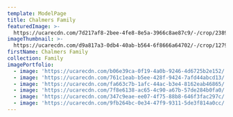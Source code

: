 ```yaml
---
template: ModelPage
title: Chalmers Family
featuredImage: >-
  https://ucarecdn.com/7d217af8-2bee-4fe8-8e5a-3966c8ae87c9/-/crop/2389x1259/0,0/-/preview/
imageThumbnail: >-
  https://ucarecdn.com/d9a817a3-0db4-40ab-b564-6f8666a64702/-/crop/1279x1419/422,75/-/preview/
firstName: Chalmers Family
collection: Family
imagePortfolio:
  - image: 'https://ucarecdn.com/b06e39ca-0f19-4a0b-9246-4d6725b2e152/'
  - image: 'https://ucarecdn.com/761c1eab-b5ee-428f-9424-7afd44abcd13/'
  - image: 'https://ucarecdn.com/fa663c7b-1afc-44ac-b3e4-8162eab46865/'
  - image: 'https://ucarecdn.com/7f8e6138-ac65-4c90-a67b-57de284b0fa0/'
  - image: 'https://ucarecdn.com/347c9eae-ee07-4f75-88b8-646f3fac297c/'
  - image: 'https://ucarecdn.com/9fb264bc-0e34-47f9-9311-5de3f814a0cc/'
---
```


